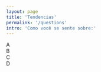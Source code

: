 ```yaml
---
layout: page
title: 'Tendencias'
permalink: '/questions'
intro: 'Como você se sente sobre:'
---
```

<div class="questions-container">
  <div class="question-option">A</div>
  <div class="question-option">B</div>
  <div class="question-option">C</div>
  <div class="question-option">D</div>
</div>

<script src="{{ site.baseurl }}/js/questions.js"></script>
